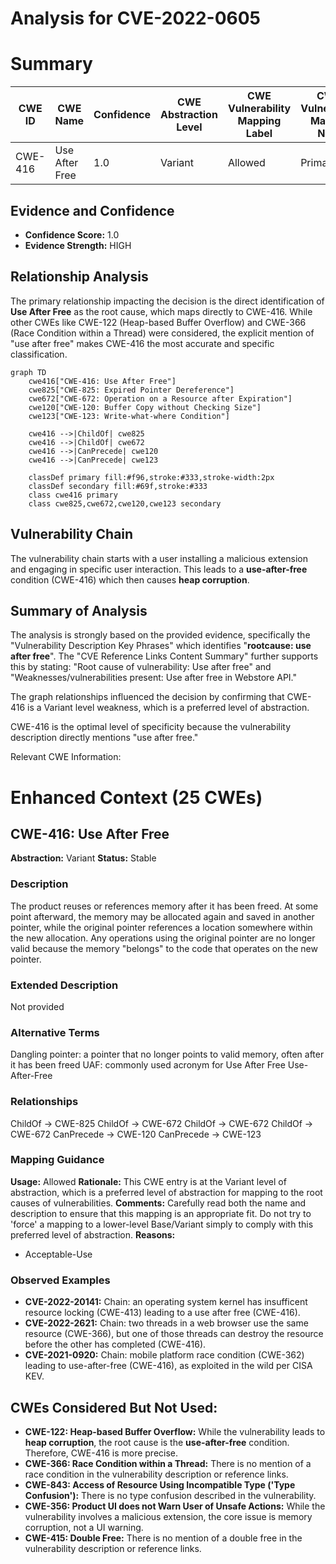 # Analysis for CVE-2022-0605

# Summary
| CWE ID | CWE Name | Confidence | CWE Abstraction Level | CWE Vulnerability Mapping Label | CWE-Vulnerability Mapping Notes |
|---|---|---|---|---|---|
| CWE-416 | Use After Free | 1.0 | Variant | Allowed | Primary CWE |

## Evidence and Confidence

*   **Confidence Score:** 1.0
*   **Evidence Strength:** HIGH

## Relationship Analysis
The primary relationship impacting the decision is the direct identification of **Use After Free** as the root cause, which maps directly to CWE-416. While other CWEs like CWE-122 (Heap-based Buffer Overflow) and CWE-366 (Race Condition within a Thread) were considered, the explicit mention of "use after free" makes CWE-416 the most accurate and specific classification.

```mermaid
graph TD
    cwe416["CWE-416: Use After Free"]
    cwe825["CWE-825: Expired Pointer Dereference"]
    cwe672["CWE-672: Operation on a Resource after Expiration"]
    cwe120["CWE-120: Buffer Copy without Checking Size"]
    cwe123["CWE-123: Write-what-where Condition"]

    cwe416 -->|ChildOf| cwe825
    cwe416 -->|ChildOf| cwe672
    cwe416 -->|CanPrecede| cwe120
    cwe416 -->|CanPrecede| cwe123

    classDef primary fill:#f96,stroke:#333,stroke-width:2px
    classDef secondary fill:#69f,stroke:#333
    class cwe416 primary
    class cwe825,cwe672,cwe120,cwe123 secondary
```

## Vulnerability Chain
The vulnerability chain starts with a user installing a malicious extension and engaging in specific user interaction. This leads to a **use-after-free** condition (CWE-416) which then causes **heap corruption**.

## Summary of Analysis
The analysis is strongly based on the provided evidence, specifically the "Vulnerability Description Key Phrases" which identifies "**rootcause: use after free**". The "CVE Reference Links Content Summary" further supports this by stating: "Root cause of vulnerability: Use after free" and "Weaknesses/vulnerabilities present: Use after free in Webstore API."

The graph relationships influenced the decision by confirming that CWE-416 is a Variant level weakness, which is a preferred level of abstraction.

CWE-416 is the optimal level of specificity because the vulnerability description directly mentions "use after free."

Relevant CWE Information:

# Enhanced Context (25 CWEs)

## CWE-416: Use After Free
**Abstraction:** Variant
**Status:** Stable

### Description
The product reuses or references memory after it has been freed. At some point afterward, the memory may be allocated again and saved in another pointer, while the original pointer references a location somewhere within the new allocation. Any operations using the original pointer are no longer valid because the memory "belongs" to the code that operates on the new pointer.

### Extended Description
Not provided

### Alternative Terms
Dangling pointer: a pointer that no longer points to valid memory, often after it has been freed
UAF: commonly used acronym for Use After Free
Use-After-Free

### Relationships
ChildOf -> CWE-825
ChildOf -> CWE-672
ChildOf -> CWE-672
ChildOf -> CWE-672
CanPrecede -> CWE-120
CanPrecede -> CWE-123

### Mapping Guidance
**Usage:** Allowed
**Rationale:** This CWE entry is at the Variant level of abstraction, which is a preferred level of abstraction for mapping to the root causes of vulnerabilities.
**Comments:** Carefully read both the name and description to ensure that this mapping is an appropriate fit. Do not try to 'force' a mapping to a lower-level Base/Variant simply to comply with this preferred level of abstraction.
**Reasons:**
- Acceptable-Use

### Observed Examples
- **CVE-2022-20141:** Chain: an operating system kernel has insufficent resource locking (CWE-413) leading to a use after free (CWE-416).
- **CVE-2022-2621:** Chain: two threads in a web browser use the same resource (CWE-366), but one of those threads can destroy the resource before the other has completed (CWE-416).
- **CVE-2021-0920:** Chain: mobile platform race condition (CWE-362) leading to use-after-free (CWE-416), as exploited in the wild per CISA KEV.

## CWEs Considered But Not Used:

*   **CWE-122: Heap-based Buffer Overflow:** While the vulnerability leads to **heap corruption**, the root cause is the **use-after-free** condition. Therefore, CWE-416 is more precise.
*   **CWE-366: Race Condition within a Thread:** There is no mention of a race condition in the vulnerability description or reference links.
*   **CWE-843: Access of Resource Using Incompatible Type ('Type Confusion'):** There is no type confusion described in the vulnerability.
*   **CWE-356: Product UI does not Warn User of Unsafe Actions:** While the vulnerability involves a malicious extension, the core issue is memory corruption, not a UI warning.
*   **CWE-415: Double Free:** There is no mention of a double free in the vulnerability description or reference links.